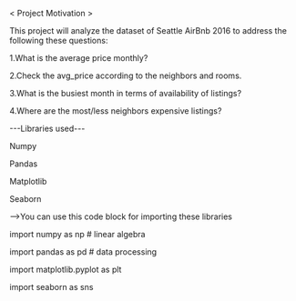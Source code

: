 < Project Motivation >



This project will analyze the dataset of Seattle AirBnb 2016 to address the following these questions:

1.What is the average price monthly?

2.Check the avg_price according to the neighbors and rooms.

3.What is the busiest month in terms of availability of listings?

4.Where are the most/less neighbors expensive listings?

---Libraries used---

Numpy

Pandas

Matplotlib

Seaborn

-->You can use this code block for importing these libraries

import numpy as np # linear algebra

import pandas as pd # data processing

import matplotlib.pyplot as plt

import seaborn as sns

